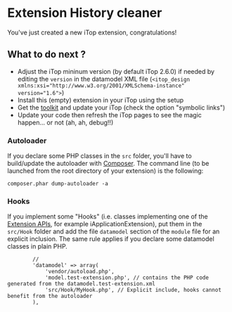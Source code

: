 # Extension History cleaner

You've just created a new iTop extension, congratulations!

## What to do next ?

  - Adjust the iTop mininum version (by default iTop 2.6.0) if needed by editing the `version` in the datamodel XML file (`<itop_design xmlns:xsi="http://www.w3.org/2001/XMLSchema-instance" version="1.6">`)
  - Install this (empty) extension in your iTop using the setup
  - Get the [toolkit](https://www.itophub.io/wiki/page?id=latest%3Acustomization%3Adatamodel) and update your iTop (check the option "symbolic links")
  - Update your code then refresh the iTop pages to see the magic happen... or not (ah, ah, debug!!)

### Autoloader
If you declare some PHP classes in the `src` folder, you'll have to build/update the autoloader with [Composer](https://getcomposer.org). The command line (to be launched from the root directory of your extension) is the following:

```
composer.phar dump-autoloader -a
```

### Hooks
If you implement some "Hooks" (i.e. classes implementing one of the [Extension APIs](https://www.itophub.io/wiki/page?id=2_7_0%3Acustomization%3Aextensions_api), for example iApplicationExtension), put them in the `src/Hook` folder and add the file `datamodel` section of the `module` file for an explicit inclusion. The same rule applies if you declare some datamodel classes in plain PHP.

```
		//
		'datamodel' => array(
			'vendor/autoload.php',
			'model.test-extension.php', // contains the PHP code generated from the datamodel.test-extension.xml
			'src/Hook/MyHook.php', // Explicit include, hooks cannot benefit from the autoloader
		),

```